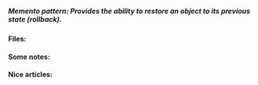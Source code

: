 ##### Memento pattern: Provides the ability to restore an object to its previous state (rollback).

#### Files:
#### Some notes:
#### Nice articles: